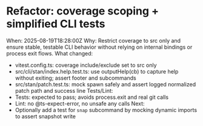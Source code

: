 # Refactor: coverage scoping + simplified CLI tests

When: 2025-08-19T18:28:00Z
Why: Restrict coverage to src only and ensure stable, testable CLI behavior without relying on internal bindings or process exit flows.
What changed:

- vitest.config.ts: coverage include/exclude set to src only
- src/cli/stan/index.help.test.ts: use outputHelp(cb) to capture help without exiting; assert footer and subcommands
- src/stan/patch.test.ts: mock spawn safely and assert logged normalized patch path and success line
  Tests/Lint:
- Tests: expected to pass; avoids process.exit and real git calls
- Lint: no @ts-expect-error, no unsafe any calls
  Next:
- Optionally add a test for `snap` subcommand by mocking dynamic imports to assert snapshot write
